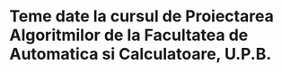 # Teme date la cursul de Proiectarea Algoritmilor de la Facultatea de Automatica si Calculatoare, U.P.B.
